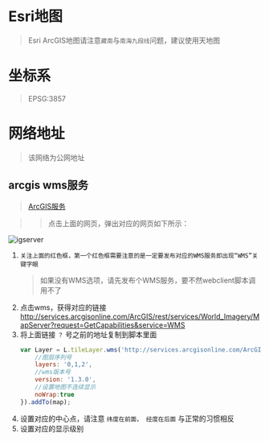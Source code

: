 # Esri地图
> Esri ArcGIS地图请注意`藏南`与`南海九段线`问题，建议使用天地图

# 坐标系
> EPSG:3857

# 网络地址
> 该网络为公网地址

## arcgis wms服务

> [ArcGIS服务](http://services.arcgisonline.com/ArcGIS/rest/services/World_Imagery/MapServer)

> > 点击上面的网页，弹出对应的网页如下所示：


![igserver](./static/modules/leaflet/example-introduce/internet/arcserver.png)

1. `关注上面的红色框，第一个红色框需要注意的是一定要发布对应的WMS服务即出现“WMS”关键字眼`
    > 如果没有WMS选项，请先发布个WMS服务，要不然webclient脚本调用不了
2. 点击wms，获得对应的链接 http://services.arcgisonline.com/ArcGIS/rest/services/World_Imagery/MapServer?request=GetCapabilities&service=WMS
3. 将上面链接 `？` 号之前的地址复制到脚本里面
    ``` javascript
    var Layer = L.tileLayer.wms('http://services.arcgisonline.com/ArcGIS/rest/services/World_Imagery/MapServer?', {
        //图层序列号
        layers: '0,1,2',
        //wms版本号
        version: '1.3.0',
        //设置地图不连续显示
        noWrap:true
    }).addTo(map);
    ```
4. 设置对应的中心点，请注意 `纬度在前面， 经度在后面` 与正常的习惯相反
5. 设置对应的显示级别
